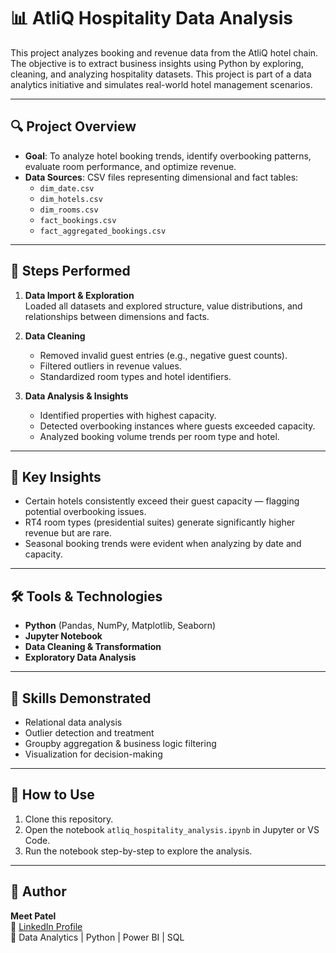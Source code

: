 
# 📊 AtliQ Hospitality Data Analysis

This project analyzes booking and revenue data from the AtliQ hotel chain. The objective is to extract business insights using Python by exploring, cleaning, and analyzing hospitality datasets. This project is part of a data analytics initiative and simulates real-world hotel management scenarios.

---

## 🔍 Project Overview

- **Goal**: To analyze hotel booking trends, identify overbooking patterns, evaluate room performance, and optimize revenue.
- **Data Sources**: CSV files representing dimensional and fact tables:
  - `dim_date.csv`
  - `dim_hotels.csv`
  - `dim_rooms.csv`
  - `fact_bookings.csv`
  - `fact_aggregated_bookings.csv`

---

## 📂 Steps Performed

1. **Data Import & Exploration**  
   Loaded all datasets and explored structure, value distributions, and relationships between dimensions and facts.

2. **Data Cleaning**  
   - Removed invalid guest entries (e.g., negative guest counts).
   - Filtered outliers in revenue values.
   - Standardized room types and hotel identifiers.

3. **Data Analysis & Insights**  
   - Identified properties with highest capacity.
   - Detected overbooking instances where guests exceeded capacity.
   - Analyzed booking volume trends per room type and hotel.

---

## 📌 Key Insights

- Certain hotels consistently exceed their guest capacity — flagging potential overbooking issues.
- RT4 room types (presidential suites) generate significantly higher revenue but are rare.
- Seasonal booking trends were evident when analyzing by date and capacity.

---

## 🛠️ Tools & Technologies

- **Python** (Pandas, NumPy, Matplotlib, Seaborn)
- **Jupyter Notebook**
- **Data Cleaning & Transformation**
- **Exploratory Data Analysis**

---

## 🧠 Skills Demonstrated

- Relational data analysis
- Outlier detection and treatment
- Groupby aggregation & business logic filtering
- Visualization for decision-making

---

## 🚀 How to Use

1. Clone this repository.
2. Open the notebook `atliq_hospitality_analysis.ipynb` in Jupyter or VS Code.
3. Run the notebook step-by-step to explore the analysis.

---

## 👤 Author

**Meet Patel**  
📧 [LinkedIn Profile](https://www.linkedin.com/in/patelmeetde)  
🔧 Data Analytics | Python | Power BI | SQL
